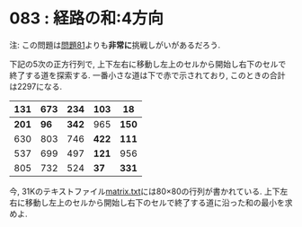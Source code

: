 # 083 : 経路の和:4方向

注: この問題は[問題81](p81.md)よりも**非常に**挑戦しがいがあるだろう.

下記の5次の正方行列で, 上下左右に移動し左上のセルから開始し右下のセルで終了する道を探索する. 一番小さな道は下で赤で示されており, このときの合計は2297になる.

| **131** | 673    | **234** | **103** | **18**  |
| ------- | ------ | ------- | ------- | ------- |
| **201** | **96** | **342** | 965     | **150** |
| 630     | 803    | 746     | **422** | **111** |
| 537     | 699    | 497     | **121** | 956     |
| 805     | 732    | 524     | **37**  | **331** |

今, 31Kのテキストファイル[matrix.txt](https://projecteuler.net/project/resources/p083\_matrix.txt)には80×80の行列が書かれている. 上下左右に移動し左上のセルから開始し右下のセルで終了する道に沿った和の最小を求めよ.
